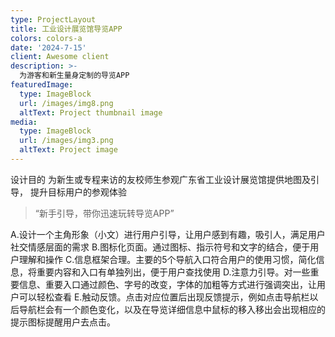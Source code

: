 ```yaml
---
type: ProjectLayout
title: 工业设计展览馆导览APP
colors: colors-a
date: '2024-7-15'
client: Awesome client
description: >-
  为游客和新生量身定制的导览APP
featuredImage: 
  type: ImageBlock
  url: /images/img8.png
  altText: Project thumbnail image
media:
  type: ImageBlock
  url: /images/img3.png
  altText: Project image
---
```

设计目的
为新生或专程来访的友校师生参观广东省工业设计展览馆提供地图及引导，
提升目标用户的参观体验

> “新手引导，带你迅速玩转导览APP”

A.设计一个主角形象（小文）进行用户引导，让用户感到有趣，吸引人，满足用户社交情感层面的需求
B.图标化页面。通过图标、指示符号和文字的结合，便于用户理解和操作
C.信息框架合理。主要的5个导航入口符合用户的使用习惯，简化信息，将重要内容和入口有单独列出，便于用户查找使用
D.注意力引导。对一些重要信息、重要入口通过颜色、字号的改变，字体的加粗等方式进行强调突出，让用户可以轻松查看
E.触动反馈。点击对应位置后出现反馈提示，例如点击导航栏以后导航栏会有一个颜色变化，以及在导览详细信息中鼠标的移入移出会出现相应的提示图标提醒用户去点击。

